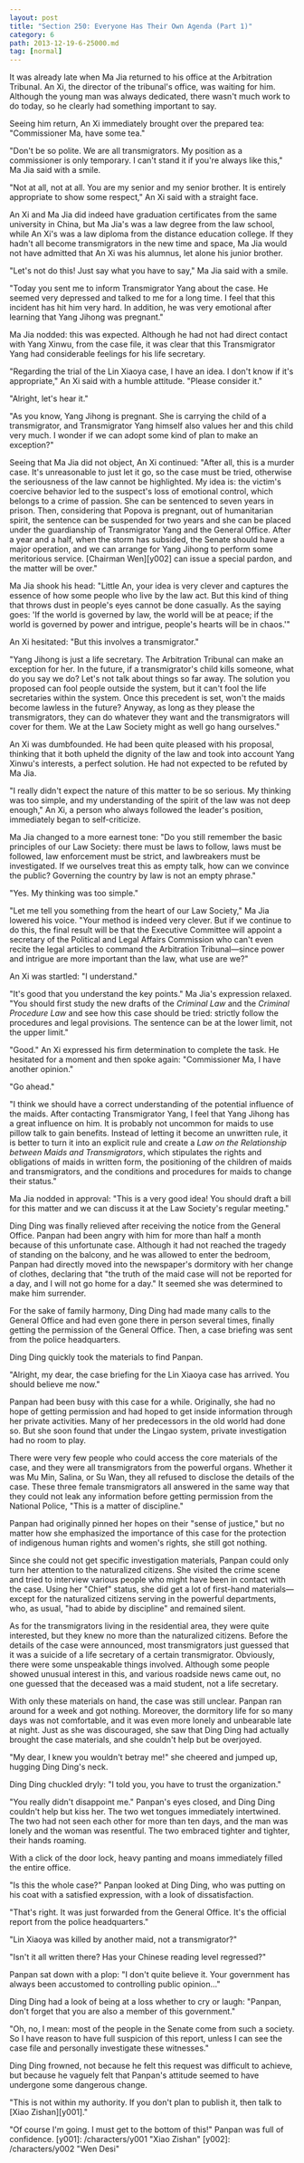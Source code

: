 ```yaml
---
layout: post
title: "Section 250: Everyone Has Their Own Agenda (Part 1)"
category: 6
path: 2013-12-19-6-25000.md
tag: [normal]
---
```


It was already late when Ma Jia returned to his office at the Arbitration Tribunal. An Xi, the director of the tribunal's office, was waiting for him. Although the young man was always dedicated, there wasn't much work to do today, so he clearly had something important to say.

Seeing him return, An Xi immediately brought over the prepared tea: "Commissioner Ma, have some tea."

"Don't be so polite. We are all transmigrators. My position as a commissioner is only temporary. I can't stand it if you're always like this," Ma Jia said with a smile.

"Not at all, not at all. You are my senior and my senior brother. It is entirely appropriate to show some respect," An Xi said with a straight face.

An Xi and Ma Jia did indeed have graduation certificates from the same university in China, but Ma Jia's was a law degree from the law school, while An Xi's was a law diploma from the distance education college. If they hadn't all become transmigrators in the new time and space, Ma Jia would not have admitted that An Xi was his alumnus, let alone his junior brother.

"Let's not do this! Just say what you have to say," Ma Jia said with a smile.

"Today you sent me to inform Transmigrator Yang about the case. He seemed very depressed and talked to me for a long time. I feel that this incident has hit him very hard. In addition, he was very emotional after learning that Yang Jihong was pregnant."

Ma Jia nodded: this was expected. Although he had not had direct contact with Yang Xinwu, from the case file, it was clear that this Transmigrator Yang had considerable feelings for his life secretary.

"Regarding the trial of the Lin Xiaoya case, I have an idea. I don't know if it's appropriate," An Xi said with a humble attitude. "Please consider it."

"Alright, let's hear it."

"As you know, Yang Jihong is pregnant. She is carrying the child of a transmigrator, and Transmigrator Yang himself also values her and this child very much. I wonder if we can adopt some kind of plan to make an exception?"

Seeing that Ma Jia did not object, An Xi continued: "After all, this is a murder case. It's unreasonable to just let it go, so the case must be tried, otherwise the seriousness of the law cannot be highlighted. My idea is: the victim's coercive behavior led to the suspect's loss of emotional control, which belongs to a crime of passion. She can be sentenced to seven years in prison. Then, considering that Popova is pregnant, out of humanitarian spirit, the sentence can be suspended for two years and she can be placed under the guardianship of Transmigrator Yang and the General Office. After a year and a half, when the storm has subsided, the Senate should have a major operation, and we can arrange for Yang Jihong to perform some meritorious service. [Chairman Wen][y002] can issue a special pardon, and the matter will be over."

Ma Jia shook his head: "Little An, your idea is very clever and captures the essence of how some people who live by the law act. But this kind of thing that throws dust in people's eyes cannot be done casually. As the saying goes: 'If the world is governed by law, the world will be at peace; if the world is governed by power and intrigue, people's hearts will be in chaos.'"

An Xi hesitated: "But this involves a transmigrator."

"Yang Jihong is just a life secretary. The Arbitration Tribunal can make an exception for her. In the future, if a transmigrator's child kills someone, what do you say we do? Let's not talk about things so far away. The solution you proposed can fool people outside the system, but it can't fool the life secretaries within the system. Once this precedent is set, won't the maids become lawless in the future? Anyway, as long as they please the transmigrators, they can do whatever they want and the transmigrators will cover for them. We at the Law Society might as well go hang ourselves."

An Xi was dumbfounded. He had been quite pleased with his proposal, thinking that it both upheld the dignity of the law and took into account Yang Xinwu's interests, a perfect solution. He had not expected to be refuted by Ma Jia.

"I really didn't expect the nature of this matter to be so serious. My thinking was too simple, and my understanding of the spirit of the law was not deep enough," An Xi, a person who always followed the leader's position, immediately began to self-criticize.

Ma Jia changed to a more earnest tone: "Do you still remember the basic principles of our Law Society: there must be laws to follow, laws must be followed, law enforcement must be strict, and lawbreakers must be investigated. If we ourselves treat this as empty talk, how can we convince the public? Governing the country by law is not an empty phrase."

"Yes. My thinking was too simple."

"Let me tell you something from the heart of our Law Society," Ma Jia lowered his voice. "Your method is indeed very clever. But if we continue to do this, the final result will be that the Executive Committee will appoint a secretary of the Political and Legal Affairs Commission who can't even recite the legal articles to command the Arbitration Tribunal—since power and intrigue are more important than the law, what use are we?"

An Xi was startled: "I understand."

"It's good that you understand the key points." Ma Jia's expression relaxed. "You should first study the new drafts of the *Criminal Law* and the *Criminal Procedure Law* and see how this case should be tried: strictly follow the procedures and legal provisions. The sentence can be at the lower limit, not the upper limit."

"Good." An Xi expressed his firm determination to complete the task. He hesitated for a moment and then spoke again: "Commissioner Ma, I have another opinion."

"Go ahead."

"I think we should have a correct understanding of the potential influence of the maids. After contacting Transmigrator Yang, I feel that Yang Jihong has a great influence on him. It is probably not uncommon for maids to use pillow talk to gain benefits. Instead of letting it become an unwritten rule, it is better to turn it into an explicit rule and create a *Law on the Relationship between Maids and Transmigrators*, which stipulates the rights and obligations of maids in written form, the positioning of the children of maids and transmigrators, and the conditions and procedures for maids to change their status."

Ma Jia nodded in approval: "This is a very good idea! You should draft a bill for this matter and we can discuss it at the Law Society's regular meeting."

Ding Ding was finally relieved after receiving the notice from the General Office. Panpan had been angry with him for more than half a month because of this unfortunate case. Although it had not reached the tragedy of standing on the balcony, and he was allowed to enter the bedroom, Panpan had directly moved into the newspaper's dormitory with her change of clothes, declaring that "the truth of the maid case will not be reported for a day, and I will not go home for a day." It seemed she was determined to make him surrender.

For the sake of family harmony, Ding Ding had made many calls to the General Office and had even gone there in person several times, finally getting the permission of the General Office. Then, a case briefing was sent from the police headquarters.

Ding Ding quickly took the materials to find Panpan.

"Alright, my dear, the case briefing for the Lin Xiaoya case has arrived. You should believe me now."

Panpan had been busy with this case for a while. Originally, she had no hope of getting permission and had hoped to get inside information through her private activities. Many of her predecessors in the old world had done so. But she soon found that under the Lingao system, private investigation had no room to play.

There were very few people who could access the core materials of the case, and they were all transmigrators from the powerful organs. Whether it was Mu Min, Salina, or Su Wan, they all refused to disclose the details of the case. These three female transmigrators all answered in the same way that they could not leak any information before getting permission from the National Police, "This is a matter of discipline."

Panpan had originally pinned her hopes on their "sense of justice," but no matter how she emphasized the importance of this case for the protection of indigenous human rights and women's rights, she still got nothing.

Since she could not get specific investigation materials, Panpan could only turn her attention to the naturalized citizens. She visited the crime scene and tried to interview various people who might have been in contact with the case. Using her "Chief" status, she did get a lot of first-hand materials—except for the naturalized citizens serving in the powerful departments, who, as usual, "had to abide by discipline" and remained silent.

As for the transmigrators living in the residential area, they were quite interested, but they knew no more than the naturalized citizens. Before the details of the case were announced, most transmigrators just guessed that it was a suicide of a life secretary of a certain transmigrator. Obviously, there were some unspeakable things involved. Although some people showed unusual interest in this, and various roadside news came out, no one guessed that the deceased was a maid student, not a life secretary.

With only these materials on hand, the case was still unclear. Panpan ran around for a week and got nothing. Moreover, the dormitory life for so many days was not comfortable, and it was even more lonely and unbearable late at night. Just as she was discouraged, she saw that Ding Ding had actually brought the case materials, and she couldn't help but be overjoyed.

"My dear, I knew you wouldn't betray me!" she cheered and jumped up, hugging Ding Ding's neck.

Ding Ding chuckled dryly: "I told you, you have to trust the organization."

"You really didn't disappoint me." Panpan's eyes closed, and Ding Ding couldn't help but kiss her. The two wet tongues immediately intertwined. The two had not seen each other for more than ten days, and the man was lonely and the woman was resentful. The two embraced tighter and tighter, their hands roaming.

With a click of the door lock, heavy panting and moans immediately filled the entire office.

"Is this the whole case?" Panpan looked at Ding Ding, who was putting on his coat with a satisfied expression, with a look of dissatisfaction.

"That's right. It was just forwarded from the General Office. It's the official report from the police headquarters."

"Lin Xiaoya was killed by another maid, not a transmigrator?"

"Isn't it all written there? Has your Chinese reading level regressed?"

Panpan sat down with a plop: "I don't quite believe it. Your government has always been accustomed to controlling public opinion..."

Ding Ding had a look of being at a loss whether to cry or laugh: "Panpan, don't forget that you are also a member of this government."

"Oh, no, I mean: most of the people in the Senate come from such a society. So I have reason to have full suspicion of this report, unless I can see the case file and personally investigate these witnesses."

Ding Ding frowned, not because he felt this request was difficult to achieve, but because he vaguely felt that Panpan's attitude seemed to have undergone some dangerous change.

"This is not within my authority. If you don't plan to publish it, then talk to [Xiao Zishan][y001]."

"Of course I'm going. I must get to the bottom of this!" Panpan was full of confidence.
[y001]: /characters/y001 "Xiao Zishan"
[y002]: /characters/y002 "Wen Desi"